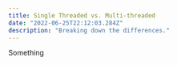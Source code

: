 ```yaml
---
title: Single Threaded vs. Multi-threaded
date: "2022-06-25T22:12:03.284Z"
description: "Breaking down the differences."
---
```


Something

